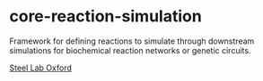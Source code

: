 # core-reaction-simulation
Framework for defining reactions to simulate through downstream simulations for biochemical reaction networks or genetic circuits.

[Steel Lab Oxford](http://steel.ac/)
